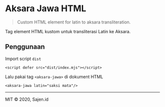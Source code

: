 # Aksara Jawa HTML

> Custom HTML element for latin to aksara transliteration.

Tag element HTML kustom untuk transliterasi Latin ke Aksara.

## Penggunaan

Import script `dist`

```
<script defer src="dist/index.mjs"></script>
```

Lalu pakai tag `<aksara-jawa>` di dokument HTML

```
<aksara-jawa latin="saksi mata"/>
```

---

MIT © 2020, Sajen.id